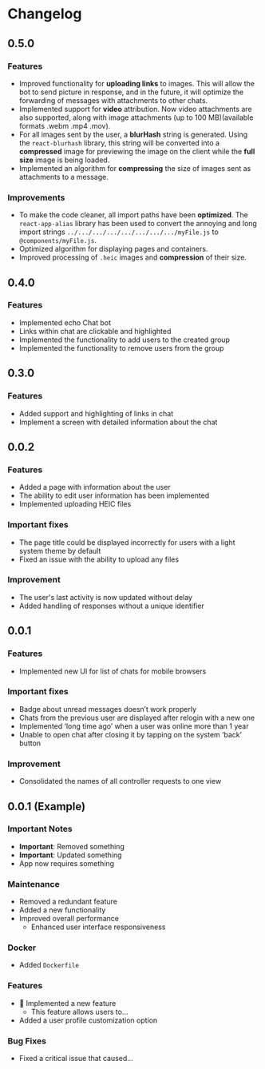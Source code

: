 # Changelog

## 0.5.0

### Features

- Improved functionality for **uploading links** to images. This will allow the bot to send picture in response, and in the future, it will optimize the forwarding of messages with attachments to other chats.
- Implemented support for **video** attribution. Now video attachments are also supported, along with image attachments (up to 100 MB)(available formats .webm .mp4 .mov).
- For all images sent by the user, a **blurHash** string is generated. Using the `react-blurhash` library, this string will be converted into a **compressed** image for previewing the image on the client while the **full size** image is being loaded.
- Implemented an algorithm for **compressing** the size of images sent as attachments to a message.

### Improvements

- To make the code cleaner, all import paths have been **optimized**. The `react-app-alias` library has been used to convert the annoying and long import strings `../.../.../.../.../.../.../.../myFile.js` to `@components/myFile.js`.
- Optimized algorithm for displaying pages and containers.
- Improved processing of `.heic` images and **compression** of their size.

## 0.4.0

### Features

- Implemented echo Chat bot
- Links within chat are clickable and highlighted
- Implemented the functionality to add users to the created group
- Implemented the functionality to remove users from the group

## 0.3.0

### Features

- Added support and highlighting of links in chat
- Implement a screen with detailed information about the chat

## 0.0.2

### Features

- Added a page with information about the user
- The ability to edit user information has been implemented
- Implemented uploading HEIC files

### Important fixes

- The page title could be displayed incorrectly for users with a light system theme by default
- Fixed an issue with the ability to upload any files

### Improvement

- The user's last activity is now updated without delay
- Added handling of responses without a unique identifier

## 0.0.1

### Features

- Implemented new UI for list of chats for mobile browsers

### Important fixes

- Badge about unread messages doesn’t work properly
- Chats from the previous user are displayed after relogin with a new one
- Implemented ‘long time ago’ when a user was online more than 1 year
- Unable to open chat after closing it by tapping on the system ‘back’ button

### Improvement

- Consolidated the names of all controller requests to one view

## 0.0.1 (Example)

### Important Notes

- **Important**: Removed something
- **Important**: Updated something
- App now requires something

### Maintenance

- Removed a redundant feature
- Added a new functionality
- Improved overall performance
  - Enhanced user interface responsiveness

### Docker

- Added `Dockerfile`

### Features

- :tada: Implemented a new feature
  - This feature allows users to...
- Added a user profile customization option

### Bug Fixes

- Fixed a critical issue that caused...
